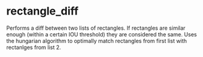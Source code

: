 # rectangle_diff

Performs a diff between two lists of rectangles. If rectangles are similar enough (within a certain IOU threshold) they are considered the same. Uses the hungarian algorithm to optimally match rectangles from first list with rectanlges from list 2.

